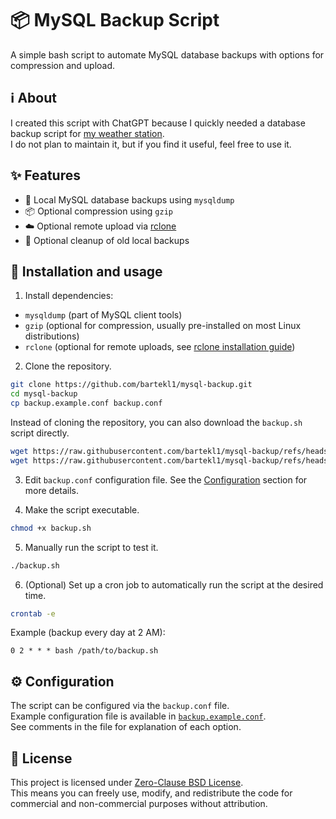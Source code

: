 # 📦 MySQL Backup Script

A simple bash script to automate MySQL database backups with options for compression and upload.

## ℹ️ About

I created this script with ChatGPT because I quickly needed a database backup script for [my weather station](https://github.com/bartekl1/meteo). \
I do not plan to maintain it, but if you find it useful, feel free to use it.

## ✨ Features

- 💾 Local MySQL database backups using `mysqldump`
- 📦 Optional compression using `gzip`
- ☁️ Optional remote upload via [rclone](https://rclone.org/)
- 🧹 Optional cleanup of old local backups

## 🔧 Installation and usage

1. Install dependencies:

- `mysqldump` (part of MySQL client tools)
- `gzip` (optional for compression, usually pre-installed on most Linux distributions)
- `rclone` (optional for remote uploads, see [rclone installation guide](https://rclone.org/install/))

2. Clone the repository.

```bash
git clone https://github.com/bartekl1/mysql-backup.git
cd mysql-backup
cp backup.example.conf backup.conf
```

Instead of cloning the repository, you can also download the `backup.sh` script directly.

```bash
wget https://raw.githubusercontent.com/bartekl1/mysql-backup/refs/heads/main/backup.sh
wget https://raw.githubusercontent.com/bartekl1/mysql-backup/refs/heads/main/backup.example.conf -O backup.conf
```

3. Edit `backup.conf` configuration file. See the [Configuration](#configuration) section for more details.

4. Make the script executable.

```bash
chmod +x backup.sh
```

5. Manually run the script to test it.

```bash
./backup.sh
```

6. (Optional) Set up a cron job to automatically run the script at the desired time.

```bash
crontab -e
```

Example (backup every day at 2 AM):

```text
0 2 * * * bash /path/to/backup.sh
```

## ⚙️ Configuration

The script can be configured via the `backup.conf` file. \
Example configuration file is available in [`backup.example.conf`](backup.example.conf). \
See comments in the file for explanation of each option.

## 📜 License

This project is licensed under [Zero-Clause BSD License](LICENSE). \
This means you can freely use, modify, and redistribute the code for commercial and non-commercial purposes without attribution.
